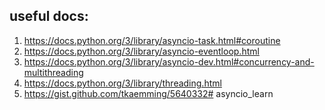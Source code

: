 ## useful docs:

1. https://docs.python.org/3/library/asyncio-task.html#coroutine
2. https://docs.python.org/3/library/asyncio-eventloop.html
3. https://docs.python.org/3/library/asyncio-dev.html#concurrency-and-multithreading
4. https://docs.python.org/3/library/threading.html
5. https://gist.github.com/tkaemming/5640332#   a s y n c i o _ l e a r n  
 
